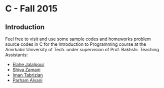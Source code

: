 # C - Fall 2015
## Introduction
Feel free to visit and use some sample codes and homeworks problem source codes in C for the
Introduction to Programming course at the Amirkabir University of Tech.
under supervision of Prof. Bakhshi. Teaching Assistants:

* [Elahe Jalalpour](https://github.com/elahejalalpour)
* [Shiva Zamani](https://github.com/shiva-z)
* [Iman Tabrizian](https://github.com/Tabrizian)
* [Parham Alvani](https://github.com/1995parham)
